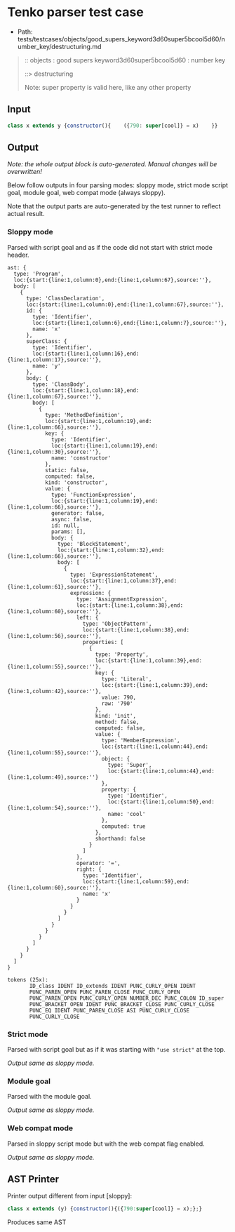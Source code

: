 # Tenko parser test case

- Path: tests/testcases/objects/good_supers_keyword3d60super5bcool5d60/number_key/destructuring.md

> :: objects : good supers keyword3d60super5bcool5d60 : number key
>
> ::> destructuring
>
> Note: super property is valid here, like any other property

## Input

`````js
class x extends y {constructor(){    ({790: super[cool]} = x)    }}
`````

## Output

_Note: the whole output block is auto-generated. Manual changes will be overwritten!_

Below follow outputs in four parsing modes: sloppy mode, strict mode script goal, module goal, web compat mode (always sloppy).

Note that the output parts are auto-generated by the test runner to reflect actual result.

### Sloppy mode

Parsed with script goal and as if the code did not start with strict mode header.

`````
ast: {
  type: 'Program',
  loc:{start:{line:1,column:0},end:{line:1,column:67},source:''},
  body: [
    {
      type: 'ClassDeclaration',
      loc:{start:{line:1,column:0},end:{line:1,column:67},source:''},
      id: {
        type: 'Identifier',
        loc:{start:{line:1,column:6},end:{line:1,column:7},source:''},
        name: 'x'
      },
      superClass: {
        type: 'Identifier',
        loc:{start:{line:1,column:16},end:{line:1,column:17},source:''},
        name: 'y'
      },
      body: {
        type: 'ClassBody',
        loc:{start:{line:1,column:18},end:{line:1,column:67},source:''},
        body: [
          {
            type: 'MethodDefinition',
            loc:{start:{line:1,column:19},end:{line:1,column:66},source:''},
            key: {
              type: 'Identifier',
              loc:{start:{line:1,column:19},end:{line:1,column:30},source:''},
              name: 'constructor'
            },
            static: false,
            computed: false,
            kind: 'constructor',
            value: {
              type: 'FunctionExpression',
              loc:{start:{line:1,column:19},end:{line:1,column:66},source:''},
              generator: false,
              async: false,
              id: null,
              params: [],
              body: {
                type: 'BlockStatement',
                loc:{start:{line:1,column:32},end:{line:1,column:66},source:''},
                body: [
                  {
                    type: 'ExpressionStatement',
                    loc:{start:{line:1,column:37},end:{line:1,column:61},source:''},
                    expression: {
                      type: 'AssignmentExpression',
                      loc:{start:{line:1,column:38},end:{line:1,column:60},source:''},
                      left: {
                        type: 'ObjectPattern',
                        loc:{start:{line:1,column:38},end:{line:1,column:56},source:''},
                        properties: [
                          {
                            type: 'Property',
                            loc:{start:{line:1,column:39},end:{line:1,column:55},source:''},
                            key: {
                              type: 'Literal',
                              loc:{start:{line:1,column:39},end:{line:1,column:42},source:''},
                              value: 790,
                              raw: '790'
                            },
                            kind: 'init',
                            method: false,
                            computed: false,
                            value: {
                              type: 'MemberExpression',
                              loc:{start:{line:1,column:44},end:{line:1,column:55},source:''},
                              object: {
                                type: 'Super',
                                loc:{start:{line:1,column:44},end:{line:1,column:49},source:''}
                              },
                              property: {
                                type: 'Identifier',
                                loc:{start:{line:1,column:50},end:{line:1,column:54},source:''},
                                name: 'cool'
                              },
                              computed: true
                            },
                            shorthand: false
                          }
                        ]
                      },
                      operator: '=',
                      right: {
                        type: 'Identifier',
                        loc:{start:{line:1,column:59},end:{line:1,column:60},source:''},
                        name: 'x'
                      }
                    }
                  }
                ]
              }
            }
          }
        ]
      }
    }
  ]
}

tokens (25x):
       ID_class IDENT ID_extends IDENT PUNC_CURLY_OPEN IDENT
       PUNC_PAREN_OPEN PUNC_PAREN_CLOSE PUNC_CURLY_OPEN
       PUNC_PAREN_OPEN PUNC_CURLY_OPEN NUMBER_DEC PUNC_COLON ID_super
       PUNC_BRACKET_OPEN IDENT PUNC_BRACKET_CLOSE PUNC_CURLY_CLOSE
       PUNC_EQ IDENT PUNC_PAREN_CLOSE ASI PUNC_CURLY_CLOSE
       PUNC_CURLY_CLOSE
`````

### Strict mode

Parsed with script goal but as if it was starting with `"use strict"` at the top.

_Output same as sloppy mode._

### Module goal

Parsed with the module goal.

_Output same as sloppy mode._

### Web compat mode

Parsed in sloppy script mode but with the web compat flag enabled.

_Output same as sloppy mode._

## AST Printer

Printer output different from input [sloppy]:

````js
class x extends (y) {constructor(){({790:super[cool]} = x);};}
````

Produces same AST
